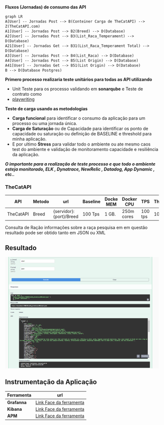 ﻿

**Fluxos (Jornadas) de consumo das API**
```mermaid
graph LR
A[User] -- Jornadas Post --> B(Conteiner Carga de TheCatAPI) --> Z(TheCatAPI.com)
A1[User] -- Jornadas Post --> B2(Breed) --> D(Database)
A2[User] -- Jornadas Post --> B3(List_Raca_Temperament) --> D(Database)
A21[User] -- Jornadas Get --> B31(List_Raca_Temperament Total) --> D(Database)
A3[User] -- Jornadas Post --> B4(List_Raca) --> D(Database)
A4[User] -- Jornadas Post --> B5(List Origin) --> D(Database)
A41[User] -- Jornadas Get --> B51(List Origin) --> D(Database)
B --> D(Database Postgres)
```


**Primero processo realizaria teste unitários para todas as API utilizando** 
 - Unit Teste para os processo validando em **sonarqube** e   Teste de contrato como
 -    [playwriting](https://docs.pactflow.io/docs/bi-directional-contract-testing/)

**Teste de carga usando as metodologias** 
 - **Carga funcional** para identificar o consumo da aplicação para um processo ou uma jornada única.
 - **Carga de Saturação** ou de Capacidade para identificar os ponto de capacidade ou saturação ou definição de BASELINE e threshold para  minha aplicação. 
 - E por ultimo **Stress** para validar todo o ambiente
   ou ate mesmo caos test do ambiente e validação de monitoramento
   capacidade e resiliência da aplicação.

***O importante para a realização de teste processo e que todo o ambiente esteja monitorado, ELK , Dynatrace, NewRelic , Datadog, App Dynamic , etc..*** 


### TheCatAPI
| API | Metodo | url | Baseline | Docke MEM | Docker CPU | TPS | Threshold  | 
|--|--|--|--|--|--|--|--|
| TheCatAPI | Breed  | {servidor}:{port}/Breed | 100 Tps | 1 GB. | 250m cores  | 100 tps  | 10% |  

Consulta de Ração informações sobre a raça pesquisa em em questão resultado pode ser obtido tanto em JSON ou XML


## Resultado

![Print do Swagger](https://github.com/peringfc/TheCatAPI_Lib/blob/master/Documents/Imagens/API_003_json.png)

## Instrumentação da Aplicação 

| Ferramenta | url  |
|--|--|
| **Grafanna** | [Link Face da ferramenta](Link%20da%20ferramenta)  |
| **Kibana**| [Link Face da ferramenta](Link%20da%20ferramenta)  |
| **APM**| [Link Face da ferramenta](Link%20da%20ferramenta)  |
